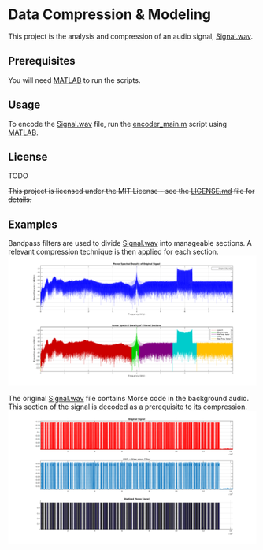 # Data Compression & Modeling

This project is the analysis and compression of an audio signal, [Signal.wav](./includes/Signal.wav).


## Prerequisites

You will need [MATLAB](http://www.mathworks.com/products/matlab/) to run the scripts.


## Usage

To encode the [Signal.wav](./includes/Signal.wav) file, run the [encoder_main.m](./encoder_main.m) script using [MATLAB](http://www.mathworks.com/products/matlab/).


## License

TODO

~~This project is licensed under the MIT License - see the [LICENSE.md](./LICENSE.md) file for details.~~


## Examples

Bandpass filters are used to divide [Signal.wav](./includes/Signal.wav) into manageable sections. A relevant compression technique is then applied for each section.
![Filtered sections from the original signal](./doc/filtered-sections.png)

The original [Signal.wav](./includes/Signal.wav) file contains Morse code in the background audio. This section of the signal is decoded as a prerequisite to its compression.
![Digitized Morse Signal](./doc/morse-signal.png)
